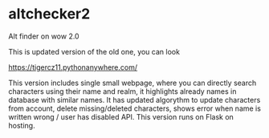 # altchecker2
Alt finder on wow 2.0

This is updated version of the old one, you can look

https://tigercz11.pythonanywhere.com/

This version includes single small webpage, where you can directly search characters using their name and realm, it highlights already names in database with similar names. It has updated algorythm to update characters from account, delete missing/deleted characters, shows error when name is written wrong / user has disabled API.
This version runs on Flask on hosting.
